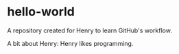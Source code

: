 # hello-world
A repository created for Henry to learn GitHub's workflow.

A bit about Henry: Henry likes programming.
